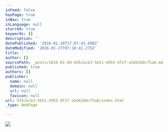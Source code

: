 ```yaml
---
inFeed: false
hasPage: true
inNav: true
inLanguage: null
starred: true
keywords: []
description: ''
datePublished: '2016-01-28T17:07:42.698Z'
dateModified: '2016-01-27T07:10:41.275Z'
title: ' '
author: []
sourcePath: _posts/2016-01-09-935cbcb3-5b51-4955-9f2f-a5d4260cf5a8.md
published: true
authors: []
publisher:
  name: null
  domain: null
  url: null
  favicon: null
url: 935cbcb3-5b51-4955-9f2f-a5d4260cf5a8/index.html
_type: WebPage

---
```

![](https://the-grid-user-content.s3-us-west-2.amazonaws.com/33e81b71-e599-4385-846e-da4c1c892a50.jpg)

#